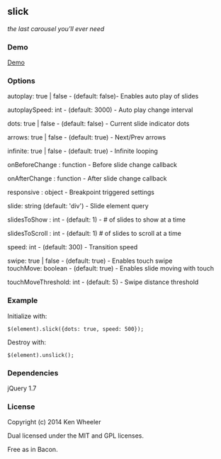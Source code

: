 slick
-------

[1]: <https://github.com/kenwheeler/slick>

_the last carousel you'll ever need_

### Demo

[Demo](http://kenwheeler.github.io/slick/)

### Options

autoplay: true | false - (default: false)- Enables auto play of slides

autoplaySpeed: int - (default:  3000) - Auto play change interval

dots: true | false - (default:  false) - Current slide indicator dots

arrows: true | false - (default: true) - Next/Prev arrows

infinite: true | false - (default: true) - Infinite looping

onBeforeChange : function - Before slide change callback

onAfterChange : function - After slide change callback

responsive : object - Breakpoint triggered settings

slide: string (default: 'div') - Slide element query

slidesToShow : int - (default: 1) - # of slides to show at a time

slidesToScroll : int - (default: 1) # of slides to scroll at a time

speed: int - (default: 300) - Transition speed

swipe: true | false - (default: true) - Enables touch swipe  
touchMove: boolean - (default: true) - Enables slide moving with touch

touchMoveThreshold: int - (default: 5) - Swipe distance threshold

### Example

Initialize with:

`$(element).slick({dots: true, speed: 500});`

Destroy with:

`$(element).unslick();`

### Dependencies

jQuery 1.7

### License

Copyright (c) 2014 Ken Wheeler

Dual licensed under the MIT and GPL licenses.

Free as in Bacon.


